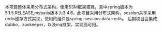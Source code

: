 本项目整体采用分布式架构，使用SSM框架搭建，其中spring版本为5.1.5.RELEASE,mybatis版本为3.4.6，此项目采用分布式架构，session共享采用redis缓存方式实现，使用的组件是spring-session-data-redis。
后期项目会集成dubbo，zookeeper，以及mq框架，实现高可用。